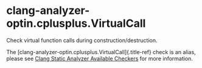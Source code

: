 # clang-analyzer-optin.cplusplus.VirtualCall

Check virtual function calls during construction/destruction.

The [clang-analyzer-optin.cplusplus.VirtualCall]{.title-ref} check is an
alias, please see [Clang Static Analyzer Available
Checkers](https://clang.llvm.org/docs/analyzer/checkers.html#optin-cplusplus-virtualcall)
for more information.
